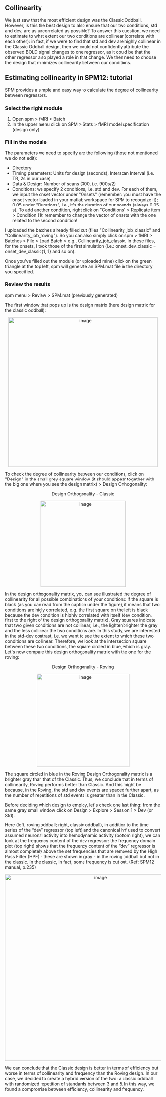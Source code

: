 ## Collinearity

We just saw that the most efficient design was the Classic Oddball. However, is this the best design to also ensure that our two conditions, std and dev, are as uncorrelated as possible? To answer this question, we need to estimate to what extent our two conditions are collinear (correlate with each other): in fact, if we were to find that std and dev are highly collinear in the Classic Oddball design, then we could not confidently attribute the observed BOLD signal changes to one regressor, as it could be that the other regressor also played a role in that change. We then need to choose the design that minimizes collinearity between our conditions. 

## Estimating collinearity in SPM12: tutorial
SPM provides a simple and easy way to calculate the degree of collinearity between regressors.

### Select the right module

1) Open spm > fMRI > Batch 
2) In the upper menu click on SPM > Stats > fMRI model specification (design only)

### Fill in the module

The parameters we need to specify are the following (those not mentioned we do not edit):

- Directory
- Timing parameters: Units for design (seconds), Interscan Interval (i.e. TR, 2s in our case) 
- Data & Design: Number of scans (300, i.e. 900s/2)
- Conditions: we specify 2 conditions, i.e. std and dev. For each of them, we input the onset vector under "Onsets" (remember: you must have the onset vector loaded in your matlab workspace for SPM to recognize it); 0.05 under "Durations", i.e., it's the duration of our sounds (always 0.05 s). To add another condition, right click on "Conditions" > Replicate item > Condition (1): remember to change the vector of onsets with the one related to the second condition!

I uploaded the batches already filled out (files "Collinearity_job_classic" and "Collinearity_job_roving"). So you can also simply click on spm > fMRI > Batches > File > Load Batch > e.g., Collinearity_job_classic. In these files, for the onsets, I took those of the first simulation (i.e.: onset_dev_classic = onset_dev_classic{1, 1} and so on).
 
Once you've filled out the module (or uploaded mine) click on the green triangle at the top left, spm will generate an SPM.mat file in the directory you specified.

### Review the results

spm menu > Review > SPM.mat (previously generated)

The first window that pops up is the design matrix (here design matrix for the classic oddball):

<p align="center">
<img width="482" alt="image" src="https://user-images.githubusercontent.com/103193288/164301977-ba219efe-ad4a-4263-81b0-d728013c42e0.png">
</p>

To check the degree of collinearity between our conditions, click on "Design" in the small grey square window (it should appear together with the big one where you see the design matrix) > Design Orthogonality: 

<p align="center"> Design Orthogonality - Classic </p>
<p align="center">
<img width="277" alt="image" src="https://user-images.githubusercontent.com/103193288/164306473-36b8c7df-75f9-41fa-8944-1967404dcde5.png">
</p>

In the design orthogonality matrix, you can see illustrated the degree of collinearity for all possible combinations of your conditions: if the square is black (as you can read from the caption under the figure), it means that two conditions are higly correlated, e.g. the first square on the left is black because the dev condition is highly correlated with itself (dev condition, first to the right of the design orthogonality matrix). Gray squares indicate that two given conditions are not collinear, i.e., the lighter/brighter the gray and the less collinear the two conditions are. 
In this study, we are interested in the std-dev contrast, i.e. we want to see the extent to which these two conditions are collinear. Therefore, we look at the intersection square between these two conditions, the square circled in blue, which is gray. Let's now compare this design orthogonality matrix with the one for the roving: 

<p align="center"> Design Orthogonality - Roving </p>
<p align="center">
<img width="301" alt="image" src="https://user-images.githubusercontent.com/103193288/164306563-c7758b61-b2a9-42f1-8bb0-66a842425643.png">
</p>

The square circled in blue in the Roving Design Orthogonality matrix is a brighter gray than that of the Classic. Thus, we conclude that in terms of collinearity, Roving performs better than Classic. And this might be because, in the Roving, the std and dev events are spaced further apart, as the number of repetitions of std events is greater than in the Classic.

Before deciding which design to employ, let's check one last thing: from the same gray small window click on Design > Explore > Session 1 > Dev (or Std).

Here (left, roving oddball; right, classic oddball), in addition to the time series of the “dev” regressor (top left) and the canonical hrf used to convert assumed neuronal activity into hemodynamic activity (bottom right), we can look at the frequency content of the dev regressor: the frequency domain plot (top right) shows that the frequency content of the “dev” regressor is almost completely above the set frequencies that are removed by the High Pass Filter (HPF) - these are shown in gray - in the roving oddball but not in the classic. In the classic, in fact, some frequency is cut out. (Ref: SPM12 manual, p.235)

<p align="center">
<img width="602" alt="image" src="https://user-images.githubusercontent.com/103193288/164308664-f2581a03-b25b-4f52-82d8-ae87e70fefe0.png">
</p>

We can conclude that the Classic design is better in terms of efficiency but worse in terms of collinearity and frequency than the Roving design. In our case, we decided to create a hybrid version of the two: a classic oddball with randomized repetition of standards between 3 and 5. In this way, we found a compromise between efficiency, collinearity and frequency.


